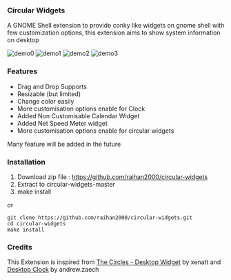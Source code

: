 ### Circular Widgets

A GNOME Shell extension to provide conky like widgets on gnome shell with few customization options, this extension aims to show system information on desktop 

![demo0](assets/screenshot0.png) ![demo1](assets/screenshot1.png)
![demo2](assets/screenshot2.png) ![demo3](assets/screenshot3.png)

### Features

- Drag and Drop Supports
- Resizable (but limited)
- Change color easily
- More customisation options enable for Clock
- Added Non Customisable Calendar Widget
- Added Net Speed Meter widget
- More customisation options enable for circular widgets

Many feature will be added in the future


### Installation

1. Download zip file : https://github.com/raihan2000/circular-widgets
2. Extract to circular-widgets-master
3. make install

or

```
git clone https://github.com/raihan2000/circular-widgets.git
cd circular-widgets
make install
```

### Credits

This Extension is inspired from
[The Circles - Desktop Widget](https://extensions.gnome.org/extension/3748/the-circles-desktop-widget/) by xenatt and [Desktop Clock](https://extensions.gnome.org/extension/5156/desktop-clock/) by andrew.zaech

